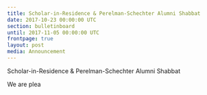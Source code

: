 ```yaml
---
title: Scholar-in-Residence & Perelman-Schechter Alumni Shabbat
date: 2017-10-23 00:00:00 UTC
section: bulletinboard
until: 2017-11-05 00:00:00 UTC
frontpage: true
layout: post
media: Announcement
---
```


Scholar-in-Residence & Perelman-Schechter Alumni Shabbat

We are plea
